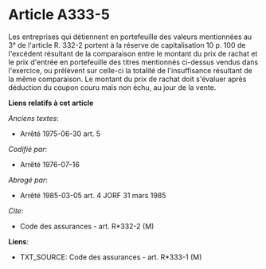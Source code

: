 # Article A333-5

Les entreprises qui détiennent en portefeuille des valeurs mentionnées au 3° de l'article R. 332-2 portent à la réserve de
capitalisation 10 p. 100 de l'excédent résultant de la comparaison entre le montant du prix de rachat et le prix d'entrée en
portefeuille des titres mentionnés ci-dessus vendus dans l'exercice, ou prélèvent sur celle-ci la totalité de l'insuffisance
résultant de la même comparaison. Le montant du prix de rachat doit s'évaluer après déduction du coupon couru mais non échu,
au jour de la vente.

**Liens relatifs à cet article**

_Anciens textes_:

  - Arrêté 1975-06-30 art. 5

_Codifié par_:

  - Arrêté 1976-07-16

_Abrogé par_:

  - Arrêté 1985-03-05 art. 4 JORF 31 mars 1985

_Cite_:

  - Code des assurances - art. R*332-2 (M)

**Liens**:

  - TXT_SOURCE: Code des assurances - art. R*333-1 (M)
